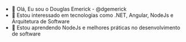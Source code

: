 - 👋 Olá, Eu sou o Douglas Emerick - @dgemerick
- 👀 Estou interessado em tecnologias como .NET, Angular, NodeJs e Arquitetura de Software
- 🌱 Estou aprendendo NodeJs e melhores práticas no desenvolvimento de software
